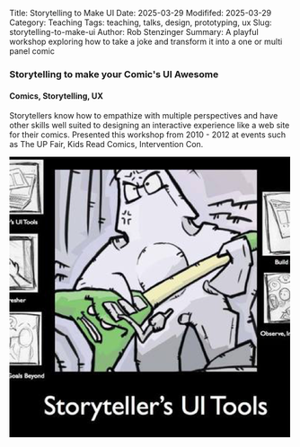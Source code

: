 Title: Storytelling to Make UI
Date: 2025-03-29
Modififed: 2025-03-29
Category: Teaching
Tags: teaching, talks, design, prototyping, ux
Slug: storytelling-to-make-ui
Author: Rob Stenzinger
Summary: A playful workshop exploring how to take a joke and transform it into a one or multi panel comic

### Storytelling to make your Comic's UI Awesome

#### Comics, Storytelling, UX

Storytellers know how to empathize with multiple perspectives and have other skills well suited to designing an interactive experience like a web site for their comics. Presented this workshop from 2010 - 2012 at events such as The UP Fair, Kids Read Comics, Intervention Con.

![img](/images/workshop-storytelling-to-make-ui.png)
